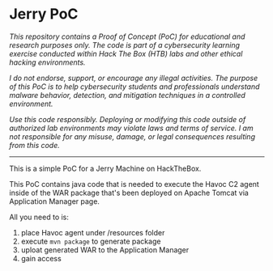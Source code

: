# Jerry PoC


*This repository contains a Proof of Concept (PoC) for educational and research purposes only. The code is part of a cybersecurity learning exercise conducted within Hack The Box (HTB) labs and other ethical hacking environments.*

*I do not endorse, support, or encourage any illegal activities. The purpose of this PoC is to help cybersecurity students and professionals understand malware behavior, detection, and mitigation techniques in a controlled environment.*

*Use this code responsibly. Deploying or modifying this code outside of authorized lab environments may violate laws and terms of service.
I am not responsible for any misuse, damage, or legal consequences resulting from this code.*

***

This is a simple PoC for a Jerry Machine on HackTheBox.

This PoC contains java code that is needed to execute the Havoc C2 agent inside of the WAR package that's been deployed on Apache Tomcat via Application Manager page.

All you need to is:

1. place Havoc agent under /resources folder
2. execute `mvn package` to generate package
3. uploat generated WAR to the Application Manager
4. gain access
